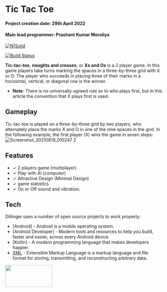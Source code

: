 # Tic Tac Toe
#### Project creation date: 29th April 2022
#### Main lead programmer: Prashant Kumar Moroliya

[![N|Solid](https://cldup.com/dTxpPi9lDf.thumb.png)](https://nodesource.com/products/nsolid)

[![Build Status](https://travis-ci.org/joemccann/dillinger.svg?branch=master)](https://travis-ci.org/joemccann/dillinger)

**Tic-tac-toe**, **noughts and crosses**, or **Xs and Os** is a 2 player game.
In this game players take turns marking the spaces in a three-by-three grid with X or O. The player who succeeds in placing three of their marks in a horizontal, vertical, or diagonal row is the winner.

- **Note**: There is no universally-agreed rule as to who plays first, but in this article the convention that X plays first is used. 

## Gameplay
Tic-tac-toe is played on a three-by-three grid by two players, who alternately place the marks X and O in one of the nine spaces in the grid. 
In the following example, the first player (X) wins the game in seven steps: 
![Screenshot_20210819_010247 2](https://upload.wikimedia.org/wikipedia/commons/1/1b/Tic-tac-toe-game-1.svg)

## Features

- ✓ 2 players game (multiplayer)
- ✓ Play with AI (computer)
- ✓ Attractive Design (Minimal Design)
- ✓ game statistics
- ✓ On or Off sound and vibration.

## Tech

Dillinger uses a number of open source projects to work properly:

- [Android] - Android is a mobile operating system.
- [Android Developer] - Modern tools and resources to help you build, faster and easier, across every Android device.
- [Kotlin] -  A modern programming language that makes developers happier.
- [XML](https://www.xml.com/) - Extensible Markup Language is a markup language and file format for storing, transmitting, and reconstructing arbitrary data.


<a href="https://c4.wallpaperflare.com/wallpaper/155/224/936/coming-coming-soon-sign-text-wallpaper-preview.jpg" target="_blank"> <img src="https://user-images.githubusercontent.com/62107887/130696039-68b4276e-8b78-4eb6-8aa9-ac2ac681e828.png" width="150" height="70" > </a>